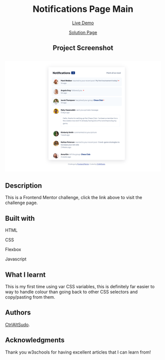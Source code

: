 <h1 align="center">Notifications Page Main</h1>
<p align="center"> <a align="center" href="https://ctrlaltsudo.github.io/notifications-page-main-/">Live Demo</a><p>
<p align="center"> <a align="center" href="https://www.frontendmentor.io/solutions/notifications-page-main-Ub4Sk0iRlH">Solution Page</a><p>
<h2 align="center">Project Screenshot<h2>
<p align="center">
  <img src="./assets//images/screenshot.png" alt="project screen shot"></img>
</p>


## Description

This is a Frontend Mentor challenge, click the link above to visit the challenge page. 

## Built with 

<p>HTML<p>
<p>CSS<p>
<p>Flexbox<p>
<p>Javascript<p>

## What I learnt 

This is my first time using var CSS variables, this is definitely far easier to way to handle colour than going back to other CSS selectors and copy/pasting from them. 

## Authors

<a href="https://github.com/CtrlAltSudo">CtrlAltSudo</a>.

## Acknowledgments 

Thank you w3schools for having excellent articles that I can learn from! 